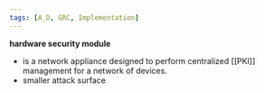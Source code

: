 ```yaml
---
tags: [A_D, GRC, Implementation]
---
```

**hardware security module**
- is a network appliance designed to perform centralized [[PKI]] management for a network of devices.
- smaller attack surface